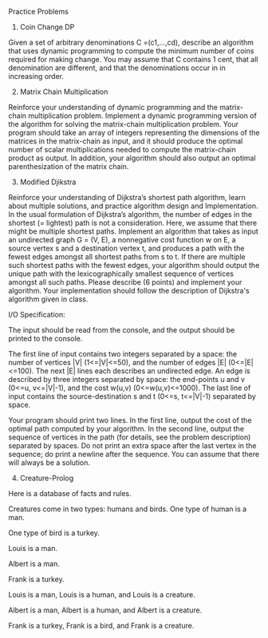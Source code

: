 Practice Problems
1. Coin Change DP

Given a set of arbitrary denominations C =(c1,...,cd), describe an algorithm that uses dynamic programming to compute the minimum number of coins required for making change. You may assume that C contains 1 cent, that all denomination are different, and that the denominations occur in in increasing order.

2. Matrix Chain Multiplication

Reinforce your understanding of dynamic programming and the matrix-chain multiplication problem. Implement a dynamic programming version of the algorithm for solving the matrix-chain multiplication problem. Your program should take an array of integers representing the dimensions of the matrices in the matrix-chain as input, and it should produce the optimal number of scalar multiplications needed to compute the matrix-chain product as output.  In addition, your algorithm should also output an optimal parenthesization of the matrix chain.

3. Modified Djikstra

Reinforce your understanding of Dijkstra’s shortest path algorithm, learn about multiple solutions, and practice algorithm design and Implementation. In the usual formulation of Dijkstra’s algorithm, the number of edges in the shortest (= lightest) path is not a consideration. Here, we assume that there might be multiple shortest paths. Implement an algorithm that takes as input an undirected graph G = (V, E), a nonnegative cost function w on E, a source vertex s and a destination vertex t, and produces a path with the fewest edges amongst all shortest paths from s to t. If there are multiple such shortest paths with the fewest edges, your algorithm should output the unique path with the lexicographically smallest sequence of vertices amongst all such paths. Please describe (6 points) and implement your algorithm. Your implementation should follow the description of Dijkstra's algorithm given in class.

I/O Specification:

The input should be read from the console, and the output should be printed to the console.

The first line of input contains two integers separated by a space: the number of vertices |V| (1<=|V|<=50), and the number of edges |E| (0<=|E|<=100). The next |E| lines each describes an undirected edge. An edge is described by three integers separated by space: the end-points u and v (0<=u, v<=|V|-1), and the cost w(u,v) (0<=w(u,v)<=1000). The last line of input contains the source-destination s and t (0<=s, t<=|V|-1) separated by space.

Your program should print two lines. In the first line, output the cost of the optimal path computed by your algorithm. In the second line, output the sequence of vertices in the path (for details, see the problem description) separated by spaces. Do not print an extra space after the last vertex in the sequence; do print a newline after the sequence. You can assume that there will always be a solution.


4. Creature-Prolog

Here is a database of facts and rules. 

Creatures come in two types: humans and birds.
One type of human is a man.

One type of bird is a turkey.

Louis is a man.

Albert is a man.

Frank is a turkey.

Louis is a man, Louis is a human, and Louis is a creature.

Albert is a man, Albert is a human, and Albert is a creature.

Frank is a turkey, Frank is a bird, and Frank is a creature.
